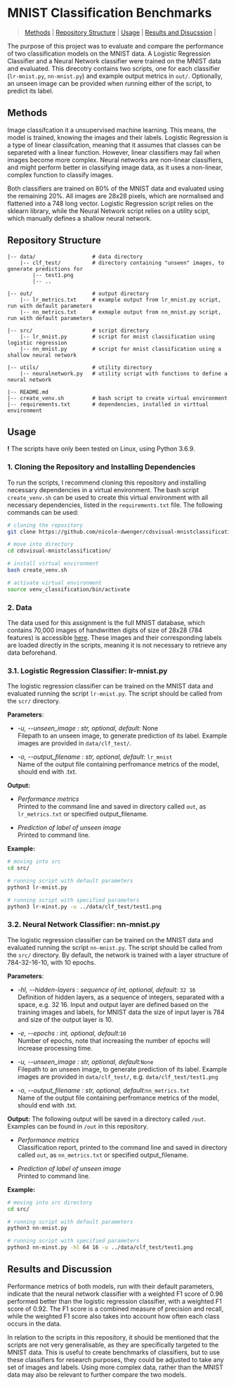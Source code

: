 
# MNIST Classification Benchmarks 

> [Methods](#methods) | [Repository Structure](#repository-structure) | [Usage](#usage) | [Results and Disucssion](#results-and-discussion) |

The purpose of this project was to evaluate and compare the performance of two classification models on the MNIST data. A Logistic Regression Classifier and a Neural Network classifier were trained on the MNIST data and evaluated. This direcotry contains two scripts, one for each classifier (`lr-mnist.py`, `nn-mnist.py`) and example output metrics in `out/`. Optionally, an  unseen image can be provided when running either of the script, to predict its label.

## Methods

Image classifcation it a unsupervised machine learning. This means, the model is trained, knowing the images and their labels.
Logistic Regression is a type of linear classifcation, meaning that it assumes that classes can be separeted with a linear function. However, linear classifiers may fail when images become more complex. Neural networks are non-linear classifiers, and might perform better in classifying image data, as it uses a non-linear, complex function to classify images. 

Both classifiers are trained on 80% of the MNIST data and evaluated using the remaining 20%. All images are 28x28 pixels, which are normalised and flattened into a 748 long vector. 
Logistic Regression script relies on the sklearn library, while the Neural Network script relies on a utility scipt, which manually defines a shallow neural network. 

## Repository Structure

```
|-- data/                  # data directory
    |-- clf_test/          # directory containing "unseen" images, to generate predictions for
        |-- test1.png
        |-- ..

|-- out/                   # output directory
    |-- lr_metrics.txt     # example output from lr_mnist.py script, run with default parameters
    |-- nn_metrics.txt     # exmaple output from nn_mnist.py script, run with default parameters
 
|-- src/                   # script directory
    |-- lr_mnist.py        # script for mnist classification using logistic regression
    |-- nn_mnist.py        # script for mnist classification using a shallow neural network

|-- utils/                 # utility directory
    |-- neuralnetwork.py   # utility script with functions to define a neural network

|-- README.md
|-- create_venv.sh         # bash script to create virtual environment
|-- requirements.txt       # dependencies, installed in virttual environment
```


## Usage

**!** The scripts have only been tested on Linux, using Python 3.6.9. 

### 1. Cloning the Repository and Installing Dependencies

To run the scripts, I recommend cloning this repository and installing necessary dependencies in a virtual environment. The bash script `create_venv.sh` can be used to create this virtual environment with all necessary dependencies, listed in the `requirements.txt` file. The following commands can be used:

```bash
# cloning the repository
git clone https://github.com/nicole-dwenger/cdsvisual-mnistclassification.git

# move into directory
cd cdsvisual-mnistclassification/

# install virtual environment
bash create_venv.sh

# activate virtual environment 
source venv_classification/bin/activate
```

### 2. Data
The data used for this assignment is the full MNIST database, which contains 70,000 images of handwritten digits of size of 28x28 (784 features) is accessible [here](https://www.openml.org/d/554). These images and their corresponding labels are loaded directly in the scripts, meaning it is not necessary to retrieve any data beforehand. 

### 3.1. Logistic Regression Classifier: lr-mnist.py

The logistic regression classifier can be trained on the MNIST data and evaluated running the script `lr-mnist.py`. The script should be called from the `scr/` directory. 

__Parameters__:
- *-u, --unseen_image : str, optional, default*: None\
  Filepath to an unseen image, to generate prediction of its label. Example images are provided in `data/clf_test/`. 

- *-o, --output_filename : str, optional, default*: `lr_mnist`\
  Name of the output file containing perfromance metrics of the model, should end with .txt.

__Output:__
- *Performance metrics*\
Printed to the command line and saved in directory called `out`, as `lr_metrics.txt` or specified output_filename. 

- *Prediction of label of unseen image*\
Printed to command line. 

__Example:__
```bash
# moving into src
cd src/

# running script with default parameters
python3 lr-mnist.py

# running script with specified parameters
python3 lr-minst.py -u ../data/clf_test/test1.png
```

### 3.2. Neural Network Classifier: nn-mnist.py

The logistic regression classifier can be trained on the MNIST data and evaluated running the script `nn-mnist.py`. The script should be called from the `src/` directory. By default, the network is trained with a layer structure of 784-32-16-10, with 10 epochs. 

__Parameters__:
- *-hl, --hidden-layers : sequence of int, optional, default:* `32 16`\
  Definition of hidden layers, as a sequence of integers, separated with a space, e.g. 32 16. Input and output layer are defined   based on the training images and labels, for MNIST data the size of input layer is 784 and size of the output layer is 10. 

- *-e, --epochs : int, optional, default:*`10`\
Number of epochs, note that increasing the number of epochs will increase processing time.

- *-u, --unseen_image : str, optional, default:*`None`\
  Filepath to an unseen image, to generate prediction of its label. Example images are provided in `data/clf_test/`, e.g. `data/clf_test/test1.png`

- *-o, --output_filename : str, optional, default:*`nn_metrics.txt`\
  Name of the output file containing perfromance metrics of the model, should end with .txt.


__Output:__
The following output will be saved in a directory called `/out`. Examples can be found in `/out` in this repository.

- *Performance metrics*\
Classification report, printed to the command line and saved in directory called `out`, as `nn_metrics.txt` or specified output_filename. 

- *Prediction of label of unseen image*\
Printed to command line.   

__Example:__
```bash
# moving into src directory
cd src/

# running script with default parameters
python3 nn-mnist.py

# running script with specified parameters
python3 nn-minst.py -hl 64 16 -u ../data/clf_test/test1.png
```


## Results and Discussion

Performance metrics of both models, run with their default parameters, indicate that the neural network classifier with a weighted F1 score of 0.96 performed better than the logistic regression classifier, with a weighted F1 score of 0.92. The F1 score is a combined measure of precision and recall, while the weighted F1 score also takes into account how often each class occurs in the data. 

In relation to the scripts in this repository, it should be mentioned that the scripts are not very generalisable, as they are specifically targeted to the MNIST data. This is useful to create benchmarks of classifiers, but to use these classifiers for research purposes, they could be adjusted to take any set of images and labels. Using more complex data, rather than the MNIST data may also be relevant to further compare the two models.

